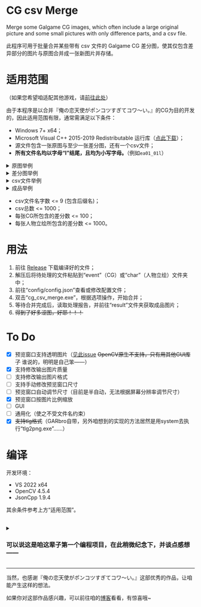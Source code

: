 # CG csv Merge 
Merge some Galgame CG images, which often include a large original picture and some small pictures with only difference parts, and a csv file. 

此程序可用于批量合并某些带有 csv 文件的 Galgame CG 差分图，使其仅包含差异部分的图片与原图合并成一张新图片并存储。

# 适用范围
（如果您希望咱适配其他游戏，请[前往此处](https://github.com/sxjeru/CG-csv-Merge/issues/2)）

由于本程序是以合并『俺の恋天使がポンコツすぎてコワ～い。』的CG为目的开发的，因此适用范围有限，通常需满足以下条件：

- Windows 7+ x64；
- Microsoft Visual C++ 2015-2019 Redistributable 运行库（[点此下载](https://aka.ms/vs/16/release/vc_redist.x64.exe)）；
- 源文件包含一张原图与至少一张差分图，还有一个csv文件；
- **所有文件名均以字母“l”结尾，且均为小写字母。**（例如`ea01_01l`）
<details>
  <summary>原图举例</summary>
  <img src="https://file.sxjeru.top/%E5%9B%BE%E5%BA%8A/ea01_01l.jpg" alt="Origin">
</details> 
<details>
  <summary>差分图举例</summary>
  <img src="https://file.sxjeru.top/%E5%9B%BE%E5%BA%8A/ea01_02l.jpg" alt="Diff">
</details> 
<details>
  <summary>csv文件举例</summary>
  <img src="https://file.sxjeru.top/%E5%9B%BE%E5%BA%8A/csv-simple.png" alt="csv">
</details> 
<details>
  <summary>成品举例</summary>
  <img src="https://file.sxjeru.top/%E5%9B%BE%E5%BA%8A/ea01_02l-ok.jpg" alt="OK">
</details> 

- csv文件名字数 <= 9 (包含后缀名)；
- csv总数 <= 1000；
- 每张CG所包含的差分数 <= 100；
- 每张人物立绘所包含的差分数 <= 1000。

# 用法
1. 前往 [Release](https://github.com/sxjeru/CG-csv-Merge/releases) 下载编译好的文件；
2. 解压后将待处理的文件粘贴到“event”（CG）或“char”（人物立绘）文件夹中；
3. 前往“config/config.json”查看或修改配置文件；
4. 双击“cg_csv_merge.exe”，根据选项操作，开始合并；
5. 等待合并完成后，读取处理报告，并前往“result”文件夹获取成品图片；
6. ~~得到了好多涩图，好耶！！！~~

# To Do
- [x] 预览窗口支持透明图片（[见此issue](https://github.com/sxjeru/CG-csv-Merge/issues/3) ~~OpenCV原生不支持，只有用其他GUI库了~~  谁说的，明明是自己笨——）
- [x] 支持修改输出图片质量
- [ ] 支持修改输出图片格式
- [ ] 支持手动修改预览窗口尺寸
- [ ] 预览窗口自动调节尺寸（目前是半自动，无法根据屏幕分辨率调节尺寸）
- [x] 预览窗口按图片比例缩放
- [ ] GUI
- [ ] 通用化（使之不受文件名约束）
- [x] ~~支持tlg格式~~（GARbro自带，另外咱想到的实现的方法居然是用system去执行“tlg2png.exe”……）

# 编译

开发环境：
- VS 2022 x64
- OpenCV 4.5.4
- JsonCpp 1.9.4

其余条件参考上方“适用范围”。
<br><br>
<details>
  <summary><h3>可以说这是咱这辈子第一个编程项目，在此稍微纪念下，并谈点感想——</h3></summary>
  从 10.20 下午的“新建文件夹”开始，到现在刚好是两天。在这两天里，我深刻感受到新项目带来的压力。
  
  一切都是新的开始，新的IDE，新的lib，新的代码，乃至新的想法。
  
  不想去麻烦别人，因此遇到问题能用的便只有 Google 与网页翻译。
  
  在此简单列举下本人遇到的麻烦：
  - vscode 不支持链接外部库文件，或者至少不支持 OpenCV 的引用；（困扰了咱一夜，第二天决定换成 VS）
  - 如何用 OpenCV 实现图片合并；
  - 由于把字符串变量加了引号，调试半天都报错，还以为是自己的OpenCV坏了；（现在想想怕不是当时被⑨附体了……）
  - 如何批量获得csv文件名与文件数量；（system函数不支持读取cmd输出的结果，然后想到把输出存成txt文件，这样处理就简单了。）
  - 字符串数组问题，包括：
    - 数组声明必须用常量；（因此才会有处理数量限制）
    - char*无从下手；（最后用了char二维数组才解决问题）
  - 如何获得并处理多行字符串；（包括csv文件名批量获取与csv文件内容的处理）
  - 如何拼接字符串；（+=）
  - 如何获得模块化的 OpenCV dll文件用于分发；（原dll文件有约70MB，现在选用了部分模块，共计13.3MB）
  - ~~如何把程序写成好多cpp文件用来装X~~  `诶嘿嘿 v`
  
  我曾问自己，为什么要写这么个程序啊？还是之前从来没尝试过的东西，肯定写不出来的。
  
  真的吗？难道咱学编程，真就只是为了应付考试，解决点数学问题，然后去仰望那些做项目的大佬吗？
  
  不。编程是咱的兴趣所向，如果这条路都不去闯，就更别说其他路子了。我要迈出这一步。
  
  好像… 是成功了诶。
</details> 

---
当然，也感谢『俺の恋天使がポンコツすぎてコワ～い。』这部优秀的作品，让咱能产生这样的想法。

如果你对这部作品感兴趣，可以前往咱的[博客](https://blog.sxjeru.top/post/6/)看看，有惊喜哦~
